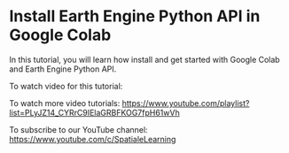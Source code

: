 # Install Earth Engine Python API in Google Colab   

In this tutorial, you will learn how install and get started with Google Colab and Earth Engine Python API. 

To watch video for this tutorial: 

To watch more video tutorials: https://www.youtube.com/playlist?list=PLyJZ14_CYRrC9IElaGRBFKOG7fpH61wVh

To subscribe to our YouTube channel: https://www.youtube.com/c/SpatialeLearning

